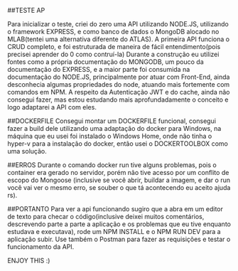 ##TESTE AP

Para inicializar o teste, criei do zero uma API utilizando NODE.JS, utilizando o framework EXPRESS, e como banco de dados o MongoDB alocado no MLAB(tentei uma alternativa diferente do ATLAS). 
A primeira API funciona o CRUD completo, e foi estruturada de maneira de fácil entendimento(pois precisei aprender do 0 como contruí-la)
Durante a construção eu utilizei fontes como a própria documentação do MONGODB, um pouco da documentação do EXPRESS, e a maior parte foi consumida na documentação do NODE.JS, principalmente por atuar com Front-End, ainda desconhecia algumas propriedades do node, atuando mais fortemente com comandos em NPM. 
A respeito da Autenticação JWT e do cache, ainda não consegui fazer, mas estou estudando mais aprofundadamente o conceito e logo adaptarei a API com eles.


##DOCKERFILE
Consegui montar um DOCKERFILE funcional, consegui fazer a build dele utilizando uma adaptação do docker para Windows, na máquina que eu usei foi instalado o Windows Home, onde não tinha o hyper-v para a instalação do docker, então usei o DOCKERTOOLBOX como uma solução. 
 
##ERROS
Durante o comando docker run tive alguns problemas, pois o container era gerado no servidor, porém não tive acesso por um conflito de escopo do Mongoose (inclusive se você abrir, buildar a imagem, e dar o run você vai ver o mesmo erro, se souber o que tá acontecendo eu aceito ajuda rs).

##PORTANTO
Para ver a api funcionando sugiro que a abra em um editor de texto para checar o código(inclusive deixei muitos comentários, descrevendo parte a parte a aplicação e os problemas que eu tive enquanto estudava e executava), rode um NPM INSTALL e o NPM RUN DEV para a aplicação subir. Use também o Postman para fazer as requisições e testar o funcionamento da API. 

ENJOY THIS :)
